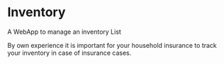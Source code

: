 # Inventory
A WebApp to manage an inventory List

By own experience it is important for your household insurance to track your inventory in case of insurance cases.
